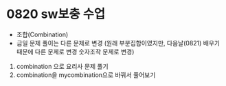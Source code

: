 # 0820 sw보충 수업
- 조합(Combination)
- 금일 문제 풀이는 다른 문제로 변경 (원래 부분집합이였지만, 다음날(0821) 배우기 때문에 다른 문제로 변경 숫자조작 문제로 변경)
1. combination 으로 요리사 문제 풀기
2. combination을 mycombination으로 바꿔서 풀어보기 